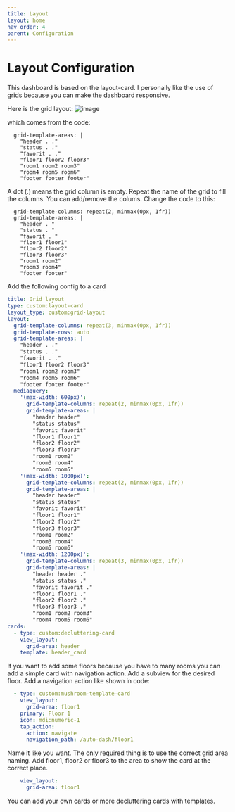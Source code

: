 ```yaml
---
title: Layout
layout: home
nav_order: 4
parent: Configuration
---
```


# Layout Configuration

This dashboard is based on the layout-card.
I personally like the use of grids because you can make the dashboard responsive.

Here is the grid layout:
![image](https://github.com/xBourner/auto-dash/assets/64064679/02174034-e860-49e9-abf7-5c33b973f766)

which comes from the code:

```
  grid-template-areas: |
    "header . ."
    "status . ."
    "favorit . ."
    "floor1 floor2 floor3"
    "room1 room2 room3"
    "room4 room5 room6"  
    "footer footer footer"
```

A dot (.) means the grid column is empty. Repeat the name of the grid to fill the columns.
You can add/remove the colums. Change the code to this:

```
  grid-template-columns: repeat(2, minmax(0px, 1fr))
  grid-template-areas: |
    "header . "
    "status . "
    "favorit . "
    "floor1 floor1"
    "floor2 floor2"
    "floor3 floor3"
    "room1 room2"
    "room3 room4"  
    "footer footer"
```

Add the following config to a card

```yaml
title: Grid layout
type: custom:layout-card
layout_type: custom:grid-layout
layout:
  grid-template-columns: repeat(3, minmax(0px, 1fr))
  grid-template-rows: auto
  grid-template-areas: |
    "header . ."
    "status . ."
    "favorit . ."
    "floor1 floor2 floor3"
    "room1 room2 room3"
    "room4 room5 room6"  
    "footer footer footer" 
  mediaquery:
    '(max-width: 600px)':
      grid-template-columns: repeat(2, minmax(0px, 1fr))
      grid-template-areas: |
        "header header"
        "status status"
        "favorit favorit"
        "floor1 floor1"
        "floor2 floor2"
        "floor3 floor3"
        "room1 room2" 
        "room3 room4" 
        "room5 room5" 
    '(max-width: 1000px)':
      grid-template-columns: repeat(2, minmax(0px, 1fr))
      grid-template-areas: |
        "header header" 
        "status status"
        "favorit favorit"
        "floor1 floor1"
        "floor2 floor2"
        "floor3 floor3"
        "room1 room2" 
        "room3 room4" 
        "room5 room6"
    '(max-width: 1200px)':
      grid-template-columns: repeat(3, minmax(0px, 1fr))
      grid-template-areas: |
        "header header ." 
        "status status ."
        "favorit favorit ."
        "floor1 floor1 ."
        "floor2 floor2 ."
        "floor3 floor3 ."
        "room1 room2 room3" 
        "room4 room5 room6"
cards:
  - type: custom:decluttering-card
    view_layout:
      grid-area: header
    template: header_card

```

If you want to add some floors because you have to many rooms you can add a simple card with navigation action.
Add a subview for the desired floor. Add a navigation action like shown in code:


```yaml
  - type: custom:mushroom-template-card
    view_layout:
      grid-area: floor1
    primary: Floor 1
    icon: mdi:numeric-1
    tap_action:
      action: navigate
      navigation_path: /auto-dash/floor1
```

Name it like you want. The only required thing is to use the correct grid area naming. 
Add floor1, floor2 or floor3 to the area to show the card at the correct place.

```yaml
    view_layout:
      grid-area: floor1
```

You can add your own cards or more decluttering cards with templates.
